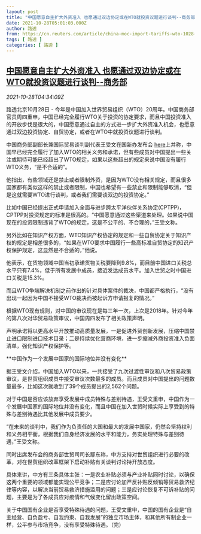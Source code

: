 ```yaml
---
layout: post
title: "中国愿意自主扩大外资准入 也愿通过双边协定或在WTO就投资议题进行谈判--商务部"
date: 2021-10-28T05:01:03.000Z
author: 路透
from: https://cn.reuters.com/article/china-moc-import-tariffs-wto-1028-idCNKBS2HI0FB
tags: [ 路透 ]
categories: [ 路透 ]
---
```

<!--1635397263000-->
[中国愿意自主扩大外资准入 也愿通过双边协定或在WTO就投资议题进行谈判--商务部](https://cn.reuters.com/article/china-moc-import-tariffs-wto-1028-idCNKBS2HI0FB)
------

<div>
<div><i>2021-10-28T04:34:09Z</i></div><p>路透北京10月28日 - 今年是中国加入世界贸易组织（WTO）20周年。中国商务部官员周四重申，中国已经完全履行WTO关于投资的协定要求，而且中国投资准入的开放步伐是很大的，中国愿意通过自主的方式进一步扩大外资准入机会，也愿意通过双边投资协定、自贸协定，或者在WTO中就投资议题进行谈判。</p><p>中国商务部副部长兼国际贸易谈判副代表王受文在国新办发布会 <a href="http://www.china.com.cn/zhibo/content_77835601.htm">here</a>上并称，中国早已经完全履行了加入WTO的相关义务和承诺，但有些成员对中国提出一些关注或期待可能已经超出了WTO规定，如果以这些超出的规定来说中国没有履行WTO义务，“是不合适的”。</p><p>他指出，有些领域还是禁止或者限制外资，是因为WTO没有相关规定，而且很多国家都有类似这样的禁止或者限制，中国也希望有一些禁止和限制能够取消，“但是这就需要WTO进行谈判，或者我们需要谈双边的投资协定。”</p><p>比如中国已经提出正式申请加入全面与进步跨太平洋伙伴关系协定(CPTPP)，CPTPP对投资规定的标准是很高的。“中国愿意通过这些渠道来处理。如果说中国现在的投资限制违背了WTO的规定，这是不公平的、不合理的，”王受文称。</p><p>另外比如在知识产权方面，WTO知识产权协定的规定和一些自贸协定关于知识产权的规定是相差很多的，“如果在WTO要求中国履行一些高标准自贸协定的知识产权保护规定，这显然是不合适的，”他说。</p><p>他表示，在货物领域中国当初承诺货物关税要降到9.8%，而目前中国进口关税总水平只有7.4%，低于所有发展中成员，接近发达成员水平。加入世贸之时中国进口关税是15.3%。</p><p>而且WTO争端解决机制之前作出的针对具体案件的裁决，中国都严格执行，“没有出现一起因为中国不接受WTO裁决而被起诉方申请报复的情况。”</p><p>根据WTO现有规则，对中国的审议现在是每三年一次，上次是2018年。针对今年的第八次对华贸易政策审议，中国周四发布了相关政策声明。</p><p>声明承诺将以更高水平开放推动高质量发展，一是促进外贸创新发展，压缩中国禁止进口限制进口技术目录；二是持续优化营商环境，进一步缩减外商投资准入负面清单，强化知识产权保护等。</p><p>**中国作为一个发展中国家的国际地位并没有变化**</p><p>据王受文介绍，中国加入WTO以来，一共接受了九次过渡性审议和八次贸易政策审议，是世贸组织成员中接受审议次数最多的成员。而且成员对中国提出的问题数量最多，比如这次就收到了39个成员提出的2,562个问题。</p><p>对于中国是否应该放弃享受发展中成员特殊与差别待遇，王受文重申，中国作为一个发展中国家的国际地位并没有变化，而且中国在加入世贸时候实际上享受到的特殊与差别待遇比其他发展中成员要少。</p><p>“在未来的谈判中，我们作为负责任的大国和最大的发展中国家，仍然会坚持权利和义务相平衡，根据我们自身经济发展的水平和能力，务实处理特殊与差别待遇，”王受文称。</p><p>同时出席发布会的商务部世贸司司长鄢东称，中方支持对世贸组织进行必要的改革，对在世贸组织改革框架下启动补贴有关谈判讨论持开放态度。</p><p>具体来讲，中方有三条具体主张：一是农业补贴必须与产业补贴同时讨论，以确保这两个重要的领域都能实现公平竞争；二是应讨论加严反补贴反倾销等贸易救济纪律等内容，以解决当前贸易救济措施滥用的问题；三是应讨论恢复不可诉补贴的问题，主要是为了各成员应对疫情和气候变化留出政策空间。</p><p>关于中国国有企业是否享受特殊待遇的问题，王受文重申，中国的国有企业是“自主经营、自负盈亏、自我约束、自我发展”的独立市场主体，和其他所有制企业一样，公平参与市场竞争，没有享受特殊待遇。（完）</p>
</div>
